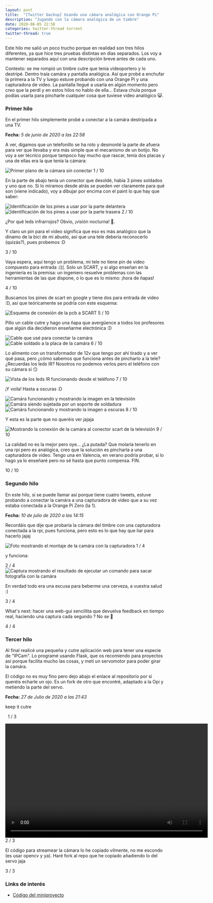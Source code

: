 ```yaml
---
layout: post
title:  "[Twitter backup] Usando una cámara analógica con Orange Pi"
description: "Jugando con la cámara analógica de un timbre"
date: 2020-06-05 22:58  
categories: twitter-thread torrent
twitter-thread: true
---
```

Este hilo me salió un poco trucho porque en realidad son tres hilos diferentes, ya que
hice tres pruebas distintas en días separados. Los voy a mantener separados aquí con una
descripción breve antes de cada uno.

Contexto: se me rompió un timbre cutre que tenía videoportero y lo destripé. Dentro traía
camára y pantalla analógica. Así que probé a enchufar la primera a la TV y luego estuve
probando con una Orange Pi y una capturadora de video. La pantalla llegué a usarla en
algún momento pero creo que la perdí y en estos hilos no hablo de ella... Estava chula 
porque podías usarla para pincharle cualquier cosa que tuviese video analógico 😺.

### Primer hilo
En el primer hilo simplemente probé a conectar a la camára destripada a una TV.

**Fecha:** *5 de junio de 2020 a las 22:58*
<div class="thread">
    <div class="tweet">
        <p>
            A ver, digamos que un telefonillo se ha roto y desmonté la parte de afuera 
            para ver que llevaba y era más simple que el mecanismo de un botijo. No voy a
            ser técnico porque tampoco hay mucho que rascar, tenía dos placas y una de 
            ellas era la que tenía la cámara:
        </p>
        <img src="{{site.url}}/assets/twitter/analog_camera/thread1/camera-thread1.jpeg" alt="Primer plano de la cámara sin conectar" title="PCB camára analógica">
        <span class="number-marker">1 / 10</span>
    </div>
    <div class="tweet">
        <p>
            En la parte de abajo tenía un conector que desoldé, había 3 pines soldados y 
            uno que no. Si lo miramos desde atrás se pueden ver claramente para qué son 
            (viene indicado), voy a dibujar por encima con el paint lo que hay que saber:
        </p>
        <img src="{{site.url}}/assets/twitter/analog_camera/thread1/camera-thread2.jpeg" alt="Identificación de los pines a usar por la parte delantera" title="Pines de la PCB por delante">
        <img src="{{site.url}}/assets/twitter/analog_camera/thread1/camera-thread3.jpeg" alt="Identificación de los pines a usar por la parte trasera" title="Pines de la PCB por detrás">
        <span class="number-marker">2 / 10</span>
    </div>
    <div class="tweet">
        <p>¿Por qué leds infrarrojos? Obvio, ¡visión nocturna! 🤣.</p>
        <p>
            Y claro un pin para el video significa que eso es más analógico que la dinamo
            de la bici de mi abuelo, así que una tele debería reconocerlo (quizás?), 
            pues probemos :D
        </p>
        <span class="number-marker">3 / 10</span>
    </div>
    <div class="tweet">
        <p>
            Vaya espera, aquí tengo un problema, mi tele no tiene pin de video compuesto
            para entrada :(((. Solo un SCART, y si algo enseñan en la ingeniería es la 
            premisa: un ingeniero resuelve problemas con las herramientas de las que 
            dispone, o lo que es lo mismo: ¡hora de ñapas!
        </p>
        <span class="number-marker">4 / 10</span>
    </div>
    <div class="tweet">
        <p>
            Buscamos los pines de scart en google y tiene dos para entrada de video :D, 
            así que teóricamente se podría con este esquema:
        </p>
        <img src="{{site.url}}/assets/twitter/analog_camera/thread1/camera-thread4.png" alt="Esquema de conexión de la pcb a SCART" title="Esquema conexión">
        <span class="number-marker">5 / 10</span>
    </div>
    <div class="tweet">
        <p>
            Pillo un cable cutre y hago una ñapa que avergüence a todos los profesores 
            que algún día decidieron enseñarme electrónica :D
        </p>
        <img src="{{site.url}}/assets/twitter/analog_camera/thread1/camera-thread5.jpeg" alt="Cable que usé para conectar la camára" title="Cable a usar">
        <img src="{{site.url}}/assets/twitter/analog_camera/thread1/camera-thread6.jpeg" alt="Cable soldado a la placa de la camára" title="Cable soldado a la placa">
        <span class="number-marker">6 / 10</span>
    </div>
    <div class="tweet">
        <p>
            Lo alimento con un transformador de 12v que tengo por ahí tirado y a ver qué 
            pasa, pero ¿cómo sabemos que funciona antes de pincharlo a la tele? 
            ¿Recuerdas los leds IR? Nosotros no podemos verlos pero el teléfono con su 
            cámara si 😏
        </p>
        <img src="{{site.url}}/assets/twitter/analog_camera/thread1/camera-thread7.jpeg" alt="Vista de los leds IR funcionando desde el teléfono" title="Camára encendida">
        <span class="number-marker">7 / 10</span>
    </div>
    <div class="tweet">
        <p>¡Y voila! Hasta a oscuras :D</p>
        <img src="{{site.url}}/assets/twitter/analog_camera/thread1/camera-thread8.jpeg" alt="Camára funcionando y mostrando la imagen en la televisión" title="Camára funcionando">
        <img src="{{site.url}}/assets/twitter/analog_camera/thread1/camera-thread9.jpeg" alt="Camára siendo sujetada por un soporte de soldadura" title="Pseudosoporte de camára">
        <img src="{{site.url}}/assets/twitter/analog_camera/thread1/camera-thread10.jpeg" alt="Camára funcionando y mostrando la imagen a oscuras" title="Camára funcionando a oscuras">
        <span class="number-marker">8 / 10</span>
    </div>
    <div class="tweet">
        <p>Y esta es la parte que no queréis ver jajaja</p>
        <img src="{{site.url}}/assets/twitter/analog_camera/thread1/camera-thread11.jpeg" alt="Mostrando la conexión de la camára al conector scart de la televisión" title="Conexión de camára a SCART">
        <span class="number-marker">9 / 10</span>
    </div>
    <div class="tweet">
        <p>
            La calidad no es la mejor pero oye... ¿La putada? Que molaría tenerlo en una
            rpi pero es analógica, creo que la solución es pincharla a una capturadora de
            video. Tengo una en Valencia, en verano podría probar, si lo hago ya lo 
            enseñaré pero no sé hasta que punto compensa. FIN.
        </p>
        <span class="number-marker">10 / 10</span>
    </div>
</div>

### Segundo hilo
En este hilo, si se puede llamar así porque tiene cuatro tweets, estuve probando a
conectar la camára a una capturadora de video que a su vez estaba conectada a la
Orange Pi Zero (la 1).

**Fecha:** *10 de julio de 2020 a las 14:15*
<div class="thread">
    <div class="tweet">
        <p>
            Recordáis que dije que probaría la cámara del timbre con una capturadora 
            conectada a la rpi, pues funciona, pero esto es lo que hay que liar para 
            hacerlo jajaj
        </p>
        <img src="{{site.url}}/assets/twitter/analog_camera/thread2/camera2-thread1.jpeg" alt="Foto mostrando el montaje de la camára con la capturadora" title="Montaje del prototipo">
        <span class="number-marker">1 / 4</span>
    </div>
    <div class="tweet">
        <p>y funciona:</p>
        <span class="number-marker">2 / 4</span>
        <img src="{{site.url}}/assets/twitter/analog_camera/thread2/camera2-thread2.png" alt="Captura mostrando el resultado de ejecutar un comando para sacar fotografía con la camára" title="Resultado">
    </div>
    <div class="tweet">
        <p>En verdad todo era una excusa para beberme una cerveza, a vuestra salud :)</p>
        <span class="number-marker">3 / 4</span>
    </div>
    <div class="tweet">
        <p>
            What's next: hacer una web-gui sencillita que devuelva feedback en tiempo 
            real, haciendo una captura cada segundo ? No se 🤔
        </p>
        <span class="number-marker">4 / 4</span>
    </div>
</div>

### Tercer hilo
Al final realicé una pequeña y cutre aplicación web para tener una especie de "IPCam".
Lo programé usando Flask, que os recomiendo para proyectos así porque facilita mucho las 
cosas, y metí un servomotor para poder girar la camára.

El código no es muy fino pero dejo abajo el enlace al repositorio por si queréis echarle
un ojo. Es un fork de otro que encontré, adaptado a la Opi y metiendo la parte del servo.


**Fecha:** *27 de Julio de 2020 a las 21:43*
<div class="thread">
    <div class="tweet">
        <p>keep it cutre</p>
         <img src="{{site.url}}/assets/twitter/analog_camera/thread3/camera3-thread1.jpeg" alt="" title="">
         <img src="{{site.url}}/assets/twitter/analog_camera/thread3/camera3-thread2.png" alt="" title="">
        <span class="number-marker">1 / 3</span>
    </div>
    <div class="tweet">
        <p></p>
        <video width="640" height="360" controls>
          <source src="{{site.url}}/assets/twitter/analog_camera/thread3/camera3-thread3.mp4" type="video/mp4">
            Parece que tu navegador no soporta la etiqueta de video :(
        </video>        
        <span class="number-marker">2 / 3</span>
    </div>
    <div class="tweet">
        <p>
            El código para streamear la cámara lo he copiado vilmente, no me escondo (es 
            usar opencv y ya). Haré fork al repo que he copiado añadiendo lo del servo 
            jaja
        </p>
        <span class="number-marker">3 / 3</span>
    </div>
</div>

### Links de interés
* [Código del miniproyecto](https://github.com/iordic/OPiZ-Camera)